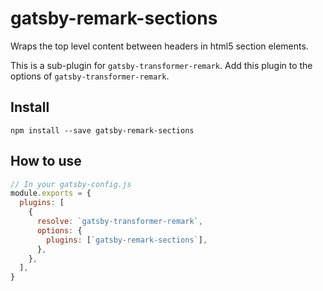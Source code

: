 # gatsby-remark-sections

Wraps the top level content between headers in html5 section elements.

This is a sub-plugin for `gatsby-transformer-remark`. Add this plugin to the options of `gatsby-transformer-remark`.

## Install

`npm install --save gatsby-remark-sections`

## How to use

```javascript
// In your gatsby-config.js
module.exports = {
  plugins: [
    {
      resolve: `gatsby-transformer-remark`,
      options: {
        plugins: [`gatsby-remark-sections`],
      },
    },
  ],
}
```
